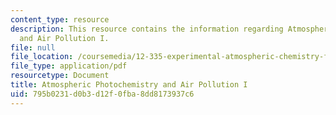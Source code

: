 ```yaml
---
content_type: resource
description: This resource contains the information regarding Atmospheric Photochemistry
  and Air Pollution I.
file: null
file_location: /coursemedia/12-335-experimental-atmospheric-chemistry-fall-2014/795b0231d0b3d12f0fba8dd8173937c6_MIT12_335F14_Lecture1_1.pdf
file_type: application/pdf
resourcetype: Document
title: Atmospheric Photochemistry and Air Pollution I
uid: 795b0231-d0b3-d12f-0fba-8dd8173937c6
---
```

